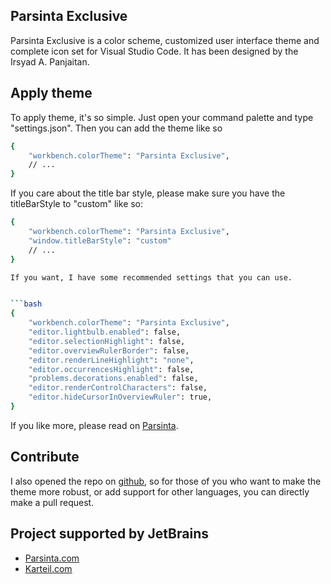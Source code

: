 ## Parsinta Exclusive
Parsinta Exclusive is a color scheme, customized user interface theme and complete icon set for Visual Studio Code. It has been designed by the Irsyad A. Panjaitan.

## Apply theme

To apply theme, it's so simple. Just open your command palette and type "settings.json". Then you can add the theme like so

```bash
{
    "workbench.colorTheme": "Parsinta Exclusive",
    // ...
}
```

If you care about the title bar style, please make sure you have the titleBarStyle to "custom" like so:
```bash
{
    "workbench.colorTheme": "Parsinta Exclusive",
    "window.titleBarStyle": "custom"
    // ...
}

If you want, I have some recommended settings that you can use.


```bash
{
    "workbench.colorTheme": "Parsinta Exclusive",
    "editor.lightbulb.enabled": false,
    "editor.selectionHighlight": false,
    "editor.overviewRulerBorder": false,
    "editor.renderLineHighlight": "none",
    "editor.occurrencesHighlight": false,
    "problems.decorations.enabled": false,
    "editor.renderControlCharacters": false,
    "editor.hideCursorInOverviewRuler": true,
}
```

If you like more, please read on [Parsinta](https://parsinta.com/articles/parsinta-exclusive-tema-vscode-yang-baru-saja-dibuat-dw2wy8).

## Contribute

I also opened the repo on [github](https://github.com/irsyadadl/parsinta-exclusive), so for those of you who want to make the theme more robust, or add support for other languages, you can directly make a pull request.

## Project supported by JetBrains
- [Parsinta.com](https://parsinta.com)
- [Karteil.com](https://karteil.com)
